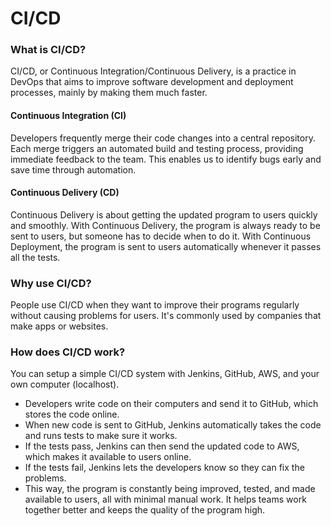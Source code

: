 # CI/CD

### What is CI/CD?

CI/CD, or Continuous Integration/Continuous Delivery, is a practice in DevOps that aims to improve software development and deployment processes, mainly by making them much faster.

#### Continuous Integration (CI)

Developers frequently merge their code changes into a central repository. Each merge triggers an automated build and testing process, providing immediate feedback to the team. This enables us to identify bugs early and save time through automation.

#### Continuous Delivery (CD)

Continuous Delivery is about getting the updated program to users quickly and smoothly. With Continuous Delivery, the program is always ready to be sent to users, but someone has to decide when to do it. With Continuous Deployment, the program is sent to users automatically whenever it passes all the tests.

### Why use CI/CD?

People use CI/CD when they want to improve their programs regularly without causing problems for users. It's commonly used by companies that make apps or websites.

### How does CI/CD work?

You can setup a simple CI/CD system with Jenkins, GitHub, AWS, and your own computer (localhost).

-   Developers write code on their computers and send it to GitHub, which stores the code online.
-   When new code is sent to GitHub, Jenkins automatically takes the code and runs tests to make sure it works.
-   If the tests pass, Jenkins can then send the updated code to AWS, which makes it available to users online.
-   If the tests fail, Jenkins lets the developers know so they can fix the problems.
-   This way, the program is constantly being improved, tested, and made available to users, all with minimal manual work. It helps teams work together better and keeps the quality of the program high.
